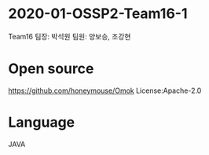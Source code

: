 # 2020-01-OSSP2-Team16-1

Team16
팀장: 박석원	팀원: 양보승, 조강현

# Open source

https://github.com/honeymouse/Omok  License:Apache-2.0 

# Language

JAVA
